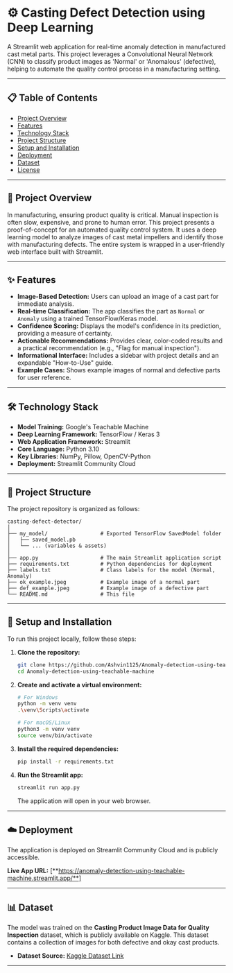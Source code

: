 # ⚙️ Casting Defect Detection using Deep Learning

A Streamlit web application for real-time anomaly detection in manufactured cast metal parts. This project leverages a Convolutional Neural Network (CNN) to classify product images as 'Normal' or 'Anomalous' (defective), helping to automate the quality control process in a manufacturing setting.



-----

## 📋 Table of Contents

  - [Project Overview](https://www.google.com/search?q=%23-project-overview)
  - [Features](https://www.google.com/search?q=%23-features)
  - [Technology Stack](https://www.google.com/search?q=%23-technology-stack)
  - [Project Structure](https://www.google.com/search?q=%23-project-structure)
  - [Setup and Installation](https://www.google.com/search?q=%23-setup-and-installation)
  - [Deployment](https://www.google.com/search?q=%23-deployment)
  - [Dataset](https://www.google.com/search?q=%23-dataset)
  - [License](https://www.google.com/search?q=%23-license)

-----

## 📝 Project Overview

In manufacturing, ensuring product quality is critical. Manual inspection is often slow, expensive, and prone to human error. This project presents a proof-of-concept for an automated quality control system. It uses a deep learning model to analyze images of cast metal impellers and identify those with manufacturing defects. The entire system is wrapped in a user-friendly web interface built with Streamlit.

-----

## ✨ Features

  * **Image-Based Detection:** Users can upload an image of a cast part for immediate analysis.
  * **Real-time Classification:** The app classifies the part as `Normal` or `Anomaly` using a trained TensorFlow/Keras model.
  * **Confidence Scoring:** Displays the model's confidence in its prediction, providing a measure of certainty.
  * **Actionable Recommendations:** Provides clear, color-coded results and a practical recommendation (e.g., "Flag for manual inspection").
  * **Informational Interface:** Includes a sidebar with project details and an expandable "How-to-Use" guide.
  * **Example Cases:** Shows example images of normal and defective parts for user reference.

-----

## 🛠️ Technology Stack

  * **Model Training:** Google's Teachable Machine
  * **Deep Learning Framework:** TensorFlow / Keras 3
  * **Web Application Framework:** Streamlit
  * **Core Language:** Python 3.10
  * **Key Libraries:** NumPy, Pillow, OpenCV-Python
  * **Deployment:** Streamlit Community Cloud

-----

## 📂 Project Structure

The project repository is organized as follows:

```
casting-defect-detector/
│
├── my_model/                 # Exported TensorFlow SavedModel folder
│   ├── saved_model.pb
│   └── ... (variables & assets)
│
├── app.py                    # The main Streamlit application script
├── requirements.txt          # Python dependencies for deployment
├── labels.txt                # Class labels for the model (Normal, Anomaly)
├── ok_example.jpeg           # Example image of a normal part
├── def_example.jpeg          # Example image of a defective part
└── README.md                 # This file
```

-----

## 🚀 Setup and Installation

To run this project locally, follow these steps:

1.  **Clone the repository:**

    ```bash
    git clone https://github.com/Ashvin1125/Anomaly-detection-using-teachable-machine.git
    cd Anomaly-detection-using-teachable-machine
    ```

2.  **Create and activate a virtual environment:**

    ```bash
    # For Windows
    python -m venv venv
    .\venv\Scripts\activate

    # For macOS/Linux
    python3 -m venv venv
    source venv/bin/activate
    ```

3.  **Install the required dependencies:**

    ```bash
    pip install -r requirements.txt
    ```

4.  **Run the Streamlit app:**

    ```bash
    streamlit run app.py
    ```

    The application will open in your web browser.

-----

## ☁️ Deployment

The application is deployed on Streamlit Community Cloud and is publicly accessible.

**Live App URL:** [**https://anomaly-detection-using-teachable-machine.streamlit.app/**]

-----

## 📊 Dataset

The model was trained on the **Casting Product Image Data for Quality Inspection** dataset, which is publicly available on Kaggle. This dataset contains a collection of images for both defective and okay cast products.

  * **Dataset Source:** [Kaggle Dataset Link](https://www.kaggle.com/datasets/ravirajsinh45/real-life-industrial-dataset-of-casting-product)

-----

